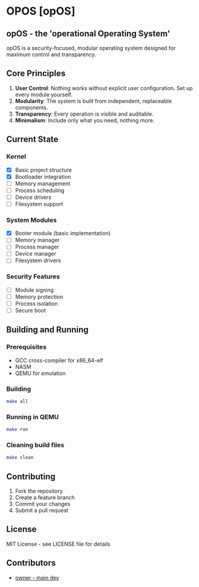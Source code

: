 # OPOS [opOS]

## opOS - the 'operational Operating System'

opOS is a security-focused, modular operating system designed for maximum control and transparency.

## Core Principles

1. **User Control**: Nothing works without explicit user configuration. Set up every module yourself.
2. **Modularity**: The system is built from independent, replaceable components.
3. **Transparency**: Every operation is visible and auditable.
4. **Minimalism**: Include only what you need, nothing more.

## Current State

### Kernel
- [x] Basic project structure
- [x] Bootloader integration
- [ ] Memory management
- [ ] Process scheduling
- [ ] Device drivers
- [ ] Filesystem support

### System Modules
- [x] Booter module (basic implementation)
- [ ] Memory manager
- [ ] Process manager
- [ ] Device manager
- [ ] Filesystem drivers

### Security Features
- [ ] Module signing
- [ ] Memory protection
- [ ] Process isolation
- [ ] Secure boot

## Building and Running

### Prerequisites
- GCC cross-compiler for x86_64-elf
- NASM
- QEMU for emulation

### Building
```bash
make all
```

### Running in QEMU
```bash
make run
```

### Cleaning build files
```bash
make clean
```

## Contributing

1. Fork the repository
2. Create a feature branch
3. Commit your changes
4. Submit a pull request

## License

MIT License - see LICENSE file for details

## Contributors

- [owner - main dev][def]

[def]: https://github.com/lafisad